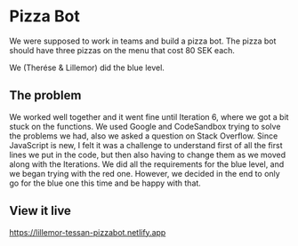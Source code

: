 # Pizza Bot

We were supposed to work in teams and build a pizza bot. The pizza bot should have three pizzas on the menu that cost 80 SEK each. 

We (Therése & Lillemor) did the blue level.

## The problem

We worked well together and it went fine until Iteration 6, where we got a bit stuck on the functions. We used Google and CodeSandbox trying to solve the problems we had, also we asked a question on Stack Overflow. Since JavaScript is new, I felt it was a challenge to understand first of all the first lines we put in the code, but then also having to change them as we moved along with the Iterations. We did all the requirements for the blue level, and we began trying with the red one. However, we decided in the end to only go for the blue one this time and be happy with that.

## View it live

https://lillemor-tessan-pizzabot.netlify.app
